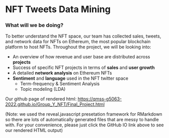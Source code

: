 # NFT Tweets Data Mining #

### **What will we be doing?** ###
To better understand the NFT space, our team has collected sales, tweets, and network data for NFTs on Ethereum, the most popular blockchain platform to host NFTs.  Throughout the project, we will be looking into:

- An overview of how revenue and user base are distributed across **projects**
- Success of specific NFT projects in terms of **sales** and **user growth**
- A detailed **network analysis** on Ethereum NFTs
- **Sentiment** and **language** used in the NFT twitter space
  - Term-frequency & Sentiment Analysis
  - Topic modeling (LDA)

Our github page of rendered html: https://qmss-g5063-2022.github.io/Group_Y_NFT/Final_Project.html <br>

(Note: we used the reveal.javascript presetation framework for RMarkdown so there are lots of automatically generated files that are messy to handle with. For your convenience, please just click the GitHub IO link above to see our rendered HTML output)



